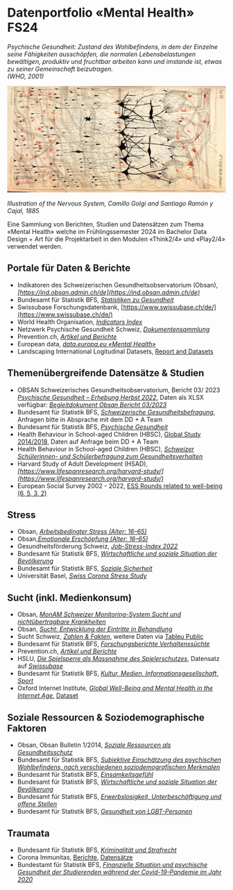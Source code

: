 # Datenportfolio «Mental Health» FS24

_Psychische Gesundheit: Zustand des Wohlbefindens, in dem der Einzelne seine Fähigkeiten ausschöpfen, die normalen Lebensbelastungen bewältigen, produktiv und fruchtbar arbeiten kann und imstande ist, etwas zu seiner Gemeinschaft beizutragen._  
_(WHO, 2001)_

![](nervous-system-Golgi-Cajan-1885.jpg)

_Illustration of the Nervous System, Camillo Golgi and Santiago Ramón y Cajal, 1885_

Eine Sammlung von Berichten, Studien und Datensätzen zum Thema «Mental Health» welche im Frühlingssemester 2024 im Bachelor Data Design + Art für die Projektarbeit in den Modulen «Think2/4» und «Play2/4» verwendet werden. 

## Portale für Daten & Berichte

- Indikatoren des Schweizerischen Gesundheitsobservatorium (Obsan), _[https://ind.obsan.admin.ch/de](https://ind.obsan.admin.ch/de)_
- Bundesamt für Statistik BFS, _[Statistiken zu Gesundheit](https://www.bfs.admin.ch/bfs/de/home/statistiken/gesundheit.html)_
- Swissubase Forschungsdatenbank, [https://www.swissubase.ch/de/](https://www.swissubase.ch/de/)
- World Health Organisation, _[Indicators Index](https://www.who.int/data/gho/data/indicators/indicators-index)_
- Netzwerk Psychische Gesundheit Schweiz, _[Dokumentensammlung](https://www.npg-rsp.ch/dokumente.html)_
- Prevention.ch, _[Artikel und Berichte](https://www.prevention.ch/)_
- European data, *[data.europa.eu «Mental Health»](https://data.europa.eu/data/datasets?query=Mental%20Health&locale=de)*
- Landscaping International Logitudinal Datasets, [Report and Datasets](https://www.landscaping-longitudinal-research.com/)

## Themenübergreifende Datensätze & Studien

- OBSAN Schweizerisches Gesundheitsobservatorium, Bericht 03/ 2023 [_Psychische Gesundheit – Erhebung Herbst 2022_](https://www.obsan.admin.ch/de/publikationen/2023-psychische-gesundheit-erhebung-herbst-2022), Daten als XLSX verfügbar: _[Begleitdokument Obsan Bericht 03/2023](https://www.obsan.admin.ch/sites/default/files/2023-05/Online_Tabellenanhang_final.xlsx)_
- Bundesamt für Statistik BFS, [_Schweizerische Gesundheitsbefragung_](https://www.bfs.admin.ch/bfs/de/home/statistiken/gesundheit/erhebungen/sgb.html#346123120), Anfragen bitte in Absprache mit dem DD + A Team
- Bundesamt für Statistik BFS, _[Psychische Gesundheit](https://www.bfs.admin.ch/bfs/de/home/statistiken/gesundheit/gesundheitszustand/psychische.html)_
- Health Behaviour in School-aged Children (HBSC), [Global Study 2014/2018](https://hbsc.org/data/), Daten auf Anfrage beim DD + A Team
- Health Behaviour in School-aged Children (HBSC), [_Schweizer Schülerinnen- und Schülerbefragung zum Gesundheitsverhalten_](https://www.hbsc.ch/de/startseite.html)
- Harvard Study of Adult Development (HSAD), _[https://www.lifespanresearch.org/harvard-study/](https://www.lifespanresearch.org/harvard-study/)_
- European Social Survey 2002 - 2022, [ESS Rounds related to well-being (6, 5, 3, 2)](https://ess.sikt.no/en/?tab=overview)

## Stress

- Obsan, _[Arbeitsbedingter Stress (Alter: 16–65)](https://ind.obsan.admin.ch/indicator/monam/arbeitsbedingter-stress-alter-16-65)_
- Obsan,_[Emotionale Erschöpfung (Alter: 16–65)](https://ind.obsan.admin.ch/indicator/monam/emotionale-erschoepfung-alter-16-65)_
- Gesundheitsförderung Schweiz, *[Job-Stress-Index 2022](https://friendlyworkspace.ch/de/themen/arbeitsbedingter-stress/studie-job-stress-index)*
- Bundesamt für Statistik BFS, *[Wirtschaftliche und soziale Situation der Bevölkerung](https://www.bfs.admin.ch/bfs/de/home/statistiken/wirtschaftliche-soziale-situation-bevoelkerung.html)*
- Bundesamt für Statistik BFS, *[Soziale Sicherheit](https://www.bfs.admin.ch/bfs/de/home/statistiken/soziale-sicherheit.html)*
- Universität Basel, _[Swiss Corona Stress Study](https://www.researchgate.net/publication/340911576_The_Swiss_Corona_Stress_Study)_

## Sucht (inkl. Medienkonsum)

- Obsan, [*MonAM Schweizer Monitoring-System Sucht und nichtübertragbare Krankheiten*](https://ind.obsan.admin.ch/monam)
- Obsan, [_Sucht: Entwicklung der Eintritte in Behandlung_](https://ind.obsan.admin.ch/indicator/monam/sucht-entwicklung-der-eintritte-in-behandlung)
- Sucht Schweiz, *[Zahlen & Fakten](https://www.suchtschweiz.ch/zahlen-und-fakten/)*, weitere Daten via [Tableu Public](https://public.tableau.com/app/profile/addiction.suisse/vizzes)
- Bundesamt für Statistik BFS, *[Forschungsberichte Verhaltenssüchte](https://www.bag.admin.ch/bag/de/home/das-bag/publikationen/forschungsberichte/forschungsberichte-sucht/forschungsberichte-verhaltenssuechte.html)*
- Prevention.ch, _[Artikel und Berichte](https://www.prevention.ch/)_
- HSLU, *[Die Spielsperre als Massnahme des Spielerschutzes](https://mycampus.hslu.ch/de-ch/hochschule-luzern/hochschule-luzern/forschung/projekte/detail/?pid=4007)*, Datensatz auf *[Swissubase](https://www.swissubase.ch/en/catalogue/studies/20254/latest/datasets/2366/2853/overview)*
- Bundesamt für Statistik BFS, *[Kultur, Medien, Informationsgesellschaft, Sport](https://www.bfs.admin.ch/bfs/de/home/statistiken/kultur-medien-informationsgesellschaft-sport.html)*
- Oxford Internet Institute, *[Global Well-Being and Mental Health in the Internet Age](https://journals.sagepub.com/doi/10.1177/21677026231207791)*, [Dataset](https://zenodo.org/records/8387775)

## Soziale Ressourcen & Soziodemographische Faktoren

- Obsan, Obsan Bulletin 1/2014, *[Soziale Ressourcen als Gesundheitsschutz](https://www.obsan.admin.ch/de/publikationen/2014-soziale-ressourcen-als-gesundheitsschutz)*
- Bundesamt für Statistik BFS, *[Subjektive Einschätzung des psychischen Wohlbefindens, nach verschiedenen soziodemografischen Merkmalen](https://opendata.swiss/de/dataset/subjektive-einschatzung-des-psychischen-wohlbefindens-nach-verschiedenen-soziodemografischen-me)*
- Bundesamt für Statistik BFS, *[Einsamkeitsgefühl](https://www.bfs.admin.ch/bfs/de/home/statistiken/bevoelkerung/migration-integration/integrationindikatoren/gesundheit/einsamkeitsgefuhl.html)*
- Bundesamt für Statistik BFS, *[Wirtschaftliche und soziale Situation der Bevölkerung](https://www.bfs.admin.ch/bfs/de/home/statistiken/wirtschaftliche-soziale-situation-bevoelkerung.html)*
- Bundesamt für Statistik BFS, *[Erwerbslosigkeit, Unterbeschäftigung und offene Stellen](https://www.bfs.admin.ch/bfs/de/home/statistiken/arbeit-erwerb/erwerbslosigkeit-unterbeschaeftigung.html)*
- Bundesamt für Statistik BFS, *[Gesundheit von LGBT-Personen](https://www.bag.admin.ch/bag/de/home/strategie-und-politik/nationale-gesundheitsstrategien/gesundheitliche-chancengleichheit/forschung-zu-gesundheitlicher-chancengleichheit/gesundheit-von-lgbt-personen.html)*

## Traumata

- Bundesamt für Statistik BFS, *[Kriminalität und Strafrecht](https://www.bfs.admin.ch/bfs/de/home/statistiken/kriminalitaet-strafrecht.html)*
- Corona Immunitas, [Berichte](https://www.corona-immunitas.ch/), [Datensätze](https://zenodo.org/search?q=metadata.creators.person_or_org.name%3A%22Corona%20Immunitas%20Working%20Group%22&l=list&p=1&s=10&sort=bestmatch)
- Bundestamt für Statistik BFS, *[Finanzielle Situation und psychische Gesundheit der Studierenden während der Covid-19-Pandemie im Jahr 2020](https://opendata.swiss/de/dataset/finanzielle-situation-und-psychische-gesundheit-der-studierenden-wahrend-der-covid-19-pand-2020)*

